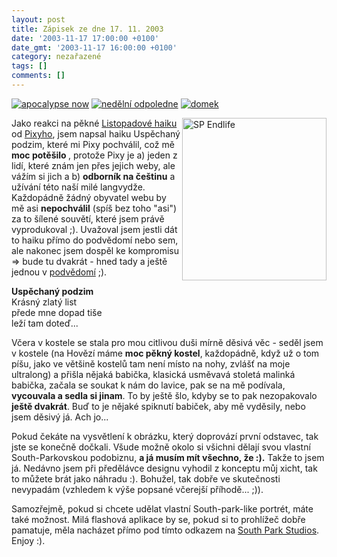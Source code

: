 ```yaml
---
layout: post
title: Zápisek ze dne 17. 11. 2003
date: '2003-11-17 17:00:00 +0100'
date_gmt: '2003-11-17 16:00:00 +0100'
category: nezařazené
tags: []
comments: []
---
```

<div >  <a href="%base_url%/assets/old-images/vezak2.jpg"><img alt="apocalypse now" src="%base_url%/assets/old-images/vezak2.jpg"></a>  <a href="%base_url%/assets/old-images/les.jpg"><img alt="nedělní odpoledne" src="%base_url%/assets/old-images/les.jpg"></a>  <a href="%base_url%/assets/old-images/domek.jpg"><img alt="domek" src="%base_url%/assets/old-images/domek.jpg"></a>  </div>
<p><img src="%base_url%/assets/old-images/end.png" width="231" height="260" alt="SP Endlife" align="right">Jako  reakci na pěkné <a href="http://www.pixy.cz/blog/2003_11_archiv.html#1068496338">Listopadové haiku</a>  od <a href="http://www.pixy.cz">Pixyho</a>, jsem napsal haiku Uspěchaný podzim, které mi Pixy pochválil,  což mě <strong>moc potěšilo </strong>, protože Pixy je a) jeden z lidí, které znám jen přes jejich weby, ale vážím si jich  a b) <strong>odborník na češtinu</strong> a užívání této naší milé langvydže.  Každopádně žádný obyvatel webu by mě asi <strong>nepochválil</strong> (spíš bez toho "asi") za to  šílené souvětí, které jsem právě vyprodukoval ;).  Uvažoval jsem jestli dát to haiku přímo do podvědomí nebo sem, ale nakonec jsem dospěl ke kompromisu =>  bude tu dvakrát - hned tady a ještě jednou v <a href="art.php?a=podzim_haiku.htm">podvědomí</a> ;).</p>
<p class="odsazeny"><strong>Uspěchaný podzim</strong><br>  Krásný zlatý list<br>  přede mne dopad tiše<br>  leží tam doteď...</p>
<p>Včera v kostele se stala pro mou citlivou duši mírně děsivá věc - seděl jsem v kostele (na Hovězí máme <strong>moc  pěkný kostel</strong>, každopádně, když už o tom píšu, jako ve většině kostelů tam není místo na nohy, zvlášť na moje  ultralong) a přišla nějaká babička, klasická usměvavá stoletá malinká babička, začala se soukat k nám do lavice,  pak se na mě podívala, <strong>vycouvala a sedla si jinam</strong>. To by ještě šlo, kdyby se to pak nezopakovalo <strong>ještě  dvakrát</strong>. Buď to je nějaké spiknutí babiček, aby mě vyděsily, nebo jsem děsivý já. Ach jo...</p>
<p>Pokud čekáte na vysvětlení k obrázku, který doprovází první odstavec, tak jste se konečně dočkali.  Všude možně okolo si všichni dělají svou vlastní South-Parkovskou podobiznu, <strong>a já musím mít všechno, že :).</strong>  Takže to jsem já. Nedávno jsem při předělávce designu vyhodil z konceptu můj xicht,  tak to můžete brát jako náhradu :). Bohužel, tak dobře ve skutečnosti nevypadám (vzhledem k výše  popsané včerejší příhodě... ;)).</p>
<p>Samozřejmě, pokud si chcete udělat vlastní South-park-like portrét, máte také možnost. Milá flashová aplikace  by se, pokud si to prohlížeč dobře pamatuje, měla nacházet přímo pod tímto odkazem na  <a href="http://images.southparkstudios.com/games/create/index.html">South Park Studios</a>. Enjoy :).</p>
